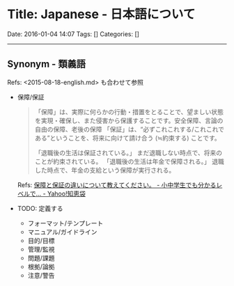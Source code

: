 # Title: Japanese - 日本語について

Date: 2016-01-04 14:07
Tags: []
Categories: []

---

## Synonym - 類義語

Refs: <2015-08-18-english.md> も合わせて参照

- 保障/保証

    > 「保障」は、実際に何らかの行動・措置をとることで、望ましい状態を実現・確保し、また侵害から保護することです。安全保障、言論の自由の保障、老後の保障
    > 「保証」は、“必ずこれこれする/これこれである”ということを、将来に向けて請け合う (≒約束する) ことです。
    >
    > 「退職後の生活は保証されている。」
    > まだ退職しない時点で、将来のことが約束されている。
    > 「退職後の生活は年金で保障される。」
    > 退職した時点で、年金の支給という保障が実行される。

    Refs: [保障と保証の違いについて教えてください。 - 小中学生でも分かるレベルで... - Yahoo!知恵袋](http://detail.chiebukuro.yahoo.co.jp/qa/question_detail/q1113117086)

- TODO: 定義する
    - フォーマット/テンプレート
    - マニュアル/ガイドライン
    - 目的/目標
    - 管理/監視
    - 問題/課題
    - 根拠/論拠
    - 注意/警告

